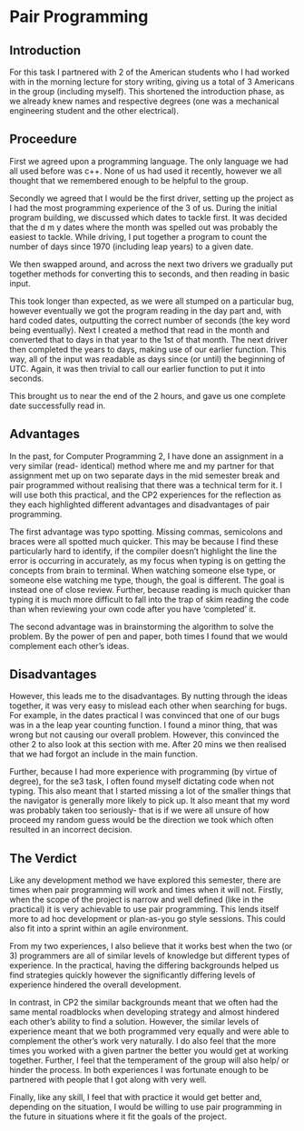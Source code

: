 Pair Programming
=================
Introduction
-------------
For this task I partnered with 2 of the American students who I had worked with in the morning lecture for story writing, giving us a total of 3 Americans in the group (including myself). This shortened the introduction phase, as we already knew names and respective degrees (one was a mechanical engineering student and the other electrical). 

Proceedure
-----------
First we agreed upon a programming language. The only language we had all used before was c++. None of us had used it recently, however we all thought that we remembered enough to be helpful to the group.

Secondly we agreed that I would be the first driver, setting up the project as I had the most programming experience of the 3 of us. During the initial program building, we discussed which dates to tackle first. It was decided that the d m y dates where the month was spelled out was probably the easiest to tackle. While driving, I put together a program to count the number of days since 1970 (including leap years) to a given date.

We then swapped around, and across the next two drivers we gradually put together methods for converting this to seconds, and then reading in basic input.

This took longer than expected, as we were all stumped on a particular bug, however eventually we got the program reading in the day part and, with hard coded dates, outputting the correct number of seconds (the key word being eventually). Next I created a method that read in the month and converted that to days in that year to the 1st of that month. The next driver then completed the years to days, making use of our earlier function. This way, all of the input was readable as days since (or until) the beginning of UTC. Again, it was then trivial to call our earlier function to put it into seconds.

This brought us to near the end of the 2 hours, and gave us one complete date successfully read in.

Advantages
-----------
In the past, for Computer Programming 2, I have done an assignment in a very similar (read- identical) method where me and my partner for that assignment met up on two separate days in the mid semester break and pair programmed without realising that there was a technical term for it. I will use both this practical, and the CP2 experiences for the reflection as they each highlighted different advantages and disadvantages of pair programming. 

The first advantage was typo spotting. Missing commas, semicolons and braces were all spotted much quicker. This may be because I find these particularly hard to identify, if the compiler doesn’t highlight the line the error is occurring in accurately, as my focus when typing is on getting the concepts from brain to terminal. When watching someone else type, or someone else watching me type, though, the goal is different. The goal is instead one of close review. Further, because reading is much quicker than typing it is much more difficult to fall into the trap of skim reading the code than when reviewing your own code after you have ‘completed’ it. 

The second advantage was in brainstorming the algorithm to solve the problem. By the power of pen and paper, both times I found that we would complement each other’s ideas. 

Disadvantages
--------------
However, this leads me to the disadvantages. By nutting through the ideas together, it was very easy to mislead each other when searching for bugs. For example, in the dates practical I was convinced that one of our bugs was in a the leap year counting function. I found a minor thing, that was wrong but not causing our overall problem. However, this convinced the other 2 to also look at this section with me. After 20 mins we then realised that we had forgot an include in the main function. 

Further, because I had more experience with programming (by virtue of degree), for the se3 task, I often found myself dictating code when not typing. This also meant that I started missing a lot of the smaller things that the navigator is generally more likely to pick up. It also meant that my word was probably taken too seriously- that is if we were all unsure of how proceed my random guess would be the direction we took which often resulted in an incorrect decision. 


The Verdict
-----------
Like any development method we have explored this semester, there are times when pair programming will work and times when it will not. Firstly, when the scope of the project is narrow and well defined (like in the practical) it is very achievable to use pair programming. This lends itself more to ad hoc development or plan-as-you go style sessions. This could also fit into a sprint within an agile environment. 

From my two experiences, I also believe that it works best when the two (or 3) programmers are all of similar levels of knowledge but different types of experience. In the practical, having the differing backgrounds helped us find strategies quickly however the significantly differing levels of experience hindered the overall development. 

In contrast, in CP2 the similar backgrounds meant that we often had the same mental roadblocks when developing strategy and almost hindered each other’s ability to find a solution. However, the similar levels of experience meant that we both programmed very equally and were able to complement the other’s work very naturally. I do also feel that the more times you worked with a given partner the better you would get at working together. Further, I feel that the temperament of the group will also help/ or hinder the process. In both experiences I was fortunate enough to be partnered with people that I got along with very well. 

Finally, like any skill, I feel that with practice it would get better and, depending on the situation, I would be willing to use pair programming in the future in situations where it fit the goals of the project. 

